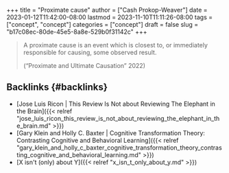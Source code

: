 +++
title = "Proximate cause"
author = ["Cash Prokop-Weaver"]
date = 2023-01-12T11:42:00-08:00
lastmod = 2023-11-10T11:11:26-08:00
tags = ["concept", "concept"]
categories = ["concept"]
draft = false
slug = "b17c08ec-80de-45e5-8a8e-529b0f31142c"
+++

> A proximate cause is an event which is closest to, or immediately responsible for causing, some observed result.
>
> (“Proximate and Ultimate Causation” 2022)


## Backlinks {#backlinks}

-   [Jose Luis Ricon | This Review Is Not about Reviewing The Elephant in the Brain]({{< relref "jose_luis_ricon_this_review_is_not_about_reviewing_the_elephant_in_the_brain.md" >}})
-   [Gary Klein and Holly C. Baxter | Cognitive Transformation Theory: Contrasting Cognitive and Behavioral Learning]({{< relref "gary_klein_and_holly_c_baxter_cognitive_transformation_theory_contrasting_cognitive_and_behavioral_learning.md" >}})
-   [X isn't (only) about Y]({{< relref "x_isn_t_only_about_y.md" >}})

